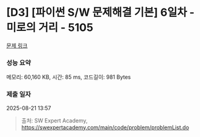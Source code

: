 # [D3] [파이썬 S/W 문제해결 기본] 6일차 - 미로의 거리 - 5105 

[문제 링크](https://swexpertacademy.com/main/code/problem/problemDetail.do?contestProbId=AWTVoHTab5gDFAVT) 

### 성능 요약

메모리: 60,160 KB, 시간: 85 ms, 코드길이: 981 Bytes

### 제출 일자

2025-08-21 13:57



> 출처: SW Expert Academy, https://swexpertacademy.com/main/code/problem/problemList.do